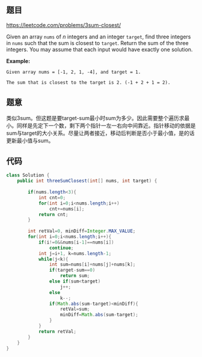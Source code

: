 ## 题目

https://leetcode.com/problems/3sum-closest/

Given an array `nums` of *n* integers and an integer `target`, find three integers in `nums` such that the sum is closest to `target`. Return the sum of the three integers. You may assume that each input would have exactly one solution.

**Example:**

```
Given array nums = [-1, 2, 1, -4], and target = 1.

The sum that is closest to the target is 2. (-1 + 2 + 1 = 2).
```



## 题意

类似3sum。但这题是要target-sum最小时sum为多少。因此需要整个遍历求最小。同样是先定下一个数，剩下两个指针一左一右向中间靠近。指针移动的依据是sum与target的大小关系。尽量让两者接近，移动后判断是否小于最小值，是的话更新最小值与sum。



## 代码

```java
class Solution {
    public int threeSumClosest(int[] nums, int target) {
        
    	if(nums.length<3){
            int cnt=0;
            for(int i=0;i<nums.length;i++)
            	cnt+=nums[i];       
            return cnt;
        }
        
        int retVal=0, minDiff=Integer.MAX_VALUE;
        for(int i=0;i<nums.length;i++){
            if(i!=0&&nums[i-1]==nums[i])
                continue;
            int j=i+1, k=nums.length-1;
            while(j<k){
                int sum=nums[i]+nums[j]+nums[k];
                if(target-sum==0)
                    return sum;
                else if(sum<target)
                    j++;
                else
                    k--;
                if(Math.abs(sum-target)<minDiff){
                    retVal=sum;
                    minDiff=Math.abs(sum-target);
                }
            }
            return retVal;
        }
    }   
}
```

